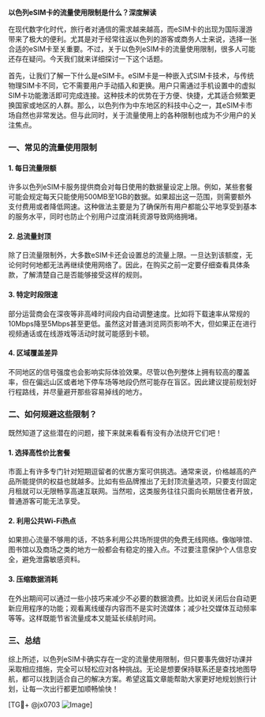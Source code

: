 **以色列eSIM卡的流量使用限制是什么？深度解读**

在现代数字化时代，旅行者对通信的需求越来越高，而eSIM卡的出现为国际漫游带来了极大的便利。尤其是对于经常往返以色列的游客或商务人士来说，选择一张合适的eSIM卡至关重要。不过，关于以色列eSIM卡的流量使用限制，很多人可能还存在疑问。今天我们就来详细探讨一下这个话题。

首先，让我们了解一下什么是eSIM卡。eSIM卡是一种嵌入式SIM卡技术，与传统物理SIM卡不同，它不需要用户手动插入和更换。用户只需通过手机设置中的虚拟SIM卡功能激活即可完成连接。这种技术的优势在于方便、快捷，尤其适合频繁更换国家或地区的人群。那么，以色列作为中东地区的科技中心之一，其eSIM卡市场自然也非常发达。但与此同时，关于流量使用上的各种限制也成为不少用户的关注焦点。

### 一、常见的流量使用限制

#### 1. **每日流量限额**
   许多以色列eSIM卡服务提供商会对每日使用的数据量设定上限。例如，某些套餐可能会规定每天只能使用500MB至1GB的数据。如果超出这一范围，则需要额外支付费用或者降低网速。这种做法主要是为了确保所有用户都能公平地享受到基本的服务水平，同时也防止个别用户过度消耗资源导致网络拥堵。

#### 2. **总流量封顶**
   除了日流量限制外，大多数eSIM卡还会设置总的流量上限。一旦达到该额度，无论何时何地都无法再继续使用网络了。因此，在购买之前一定要仔细查看具体条款，了解清楚自己是否能够接受这样的规则。

#### 3. **特定时段限速**
   部分运营商会在深夜等非高峰时间段内自动调整速度。比如将下载速率从常规的10Mbps降至5Mbps甚至更低。虽然这对普通浏览网页影响不大，但如果正在进行视频通话或在线游戏等活动时就可能感到卡顿。

#### 4. **区域覆盖差异**
   不同地区的信号强度也会影响实际体验效果。尽管以色列整体上拥有较高的覆盖率，但在偏远山区或者地下停车场等地段仍然可能存在盲区。因此建议提前规划好行程路线，并尽量避开那些容易掉线的地方。

### 二、如何规避这些限制？

既然知道了这些潜在的问题，接下来就来看看有没有办法绕开它们吧！

#### 1. **选择高性价比套餐**
   市面上有许多专门针对短期逗留者的优惠方案可供挑选。通常来说，价格越高的产品所能提供的权益也就越多。比如有些品牌推出了无封顶流量选项，只要支付固定月租就可以无限畅享高速互联网。当然啦，这类服务往往只面向长期居住者开放，普通游客可能无法享受。

#### 2. **利用公共Wi-Fi热点**
   如果担心流量不够用的话，不妨多利用公共场所提供的免费无线网络。像咖啡馆、图书馆以及商场之类的地方一般都会有稳定的接入点。不过要注意保护个人信息安全，避免泄露敏感资料。

#### 3. **压缩数据消耗**
   在外出期间可以通过一些小技巧来减少不必要的数据浪费。比如说关闭后台自动更新应用程序的功能；观看离线缓存内容而不是实时流媒体；减少社交媒体互动频率等等。这样既能节省流量成本又能延长续航时间。

### 三、总结

综上所述，以色列eSIM卡确实存在一定的流量使用限制，但只要事先做好功课并采取相应措施，完全可以轻松应对各种挑战。无论是想要保持联系还是查找地图导航，都可以找到适合自己的解决方案。希望这篇文章能帮助大家更好地规划旅行计划，让每一次出行都更加顺畅愉快！

[TG💪+ @jx0703 ![Image](https://github.com/user-attachments/assets/dbca1d08-cadb-493c-b0ec-ad6f7a83f270)]